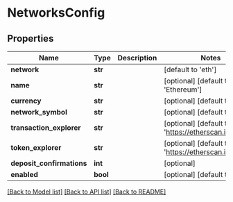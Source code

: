 # NetworksConfig

## Properties
Name | Type | Description | Notes
------------ | ------------- | ------------- | -------------
**network** | **str** |  | [default to 'eth']
**name** | **str** |  | [optional] [default to 'Ethereum']
**currency** | **str** |  | [optional] [default to 'Gwei']
**network_symbol** | **str** |  | [optional] [default to 'ETH']
**transaction_explorer** | **str** |  | [optional] [default to 'https://etherscan.io/tx/']
**token_explorer** | **str** |  | [optional] [default to 'https://etherscan.io/token/']
**deposit_confirmations** | **int** |  | [optional] 
**enabled** | **bool** |  | [optional] [default to True]

[[Back to Model list]](../README.md#documentation-for-models) [[Back to API list]](../README.md#documentation-for-api-endpoints) [[Back to README]](../README.md)


